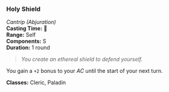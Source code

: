 ### Holy Shield
*Cantrip (Abjuration)*  
**Casting Time:** 🔵  
**Range:** Self  
**Components:** S  
**Duration:** 1 round  

> *You create an ethereal shield to defend yourself.*

You gain a `+2` bonus to your *AC* until the start of your next turn.

**Classes:** Cleric, Paladin
